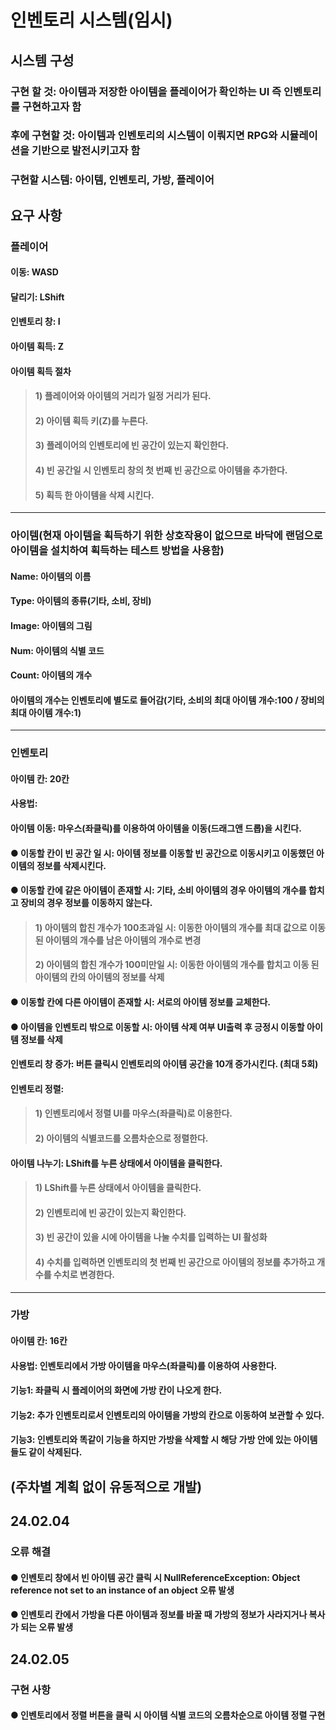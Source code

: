 # 인벤토리 시스템(임시)

## 시스템 구성
### 구현 할 것: 아이템과 저장한 아이템을 플레이어가 확인하는 UI 즉 인벤토리를 구현하고자 함
### 후에 구현할 것: 아이템과 인벤토리의 시스템이 이뤄지면 RPG와 시뮬레이션을 기반으로 발전시키고자 함
### 구현할 시스템: 아이템, 인벤토리, 가방, 플레이어

## 요구 사항
### 플레이어
#### 이동: WASD
#### 달리기: LShift
#### 인벤토리 창: I
#### 아이템 획득: Z
#### 아이템 획득 절차
> #### 1) 플레이어와 아이템의 거리가 일정 거리가 된다.
> #### 2) 아이템 획득 키(Z)를 누른다.
> #### 3) 플레이어의 인벤토리에 빈 공간이 있는지 확인한다.
> #### 4) 빈 공간일 시 인벤토리 창의 첫 번째 빈 공간으로 아이템을 추가한다.
> #### 5) 획득 한 아이템을 삭제 시킨다.

<hr>

### 아이템(현재 아이템을 획득하기 위한 상호작용이 없으므로 바닥에 랜덤으로 아이템을 설치하여 획득하는 테스트 방법을 사용함)
#### Name: 아이템의 이름
#### Type: 아이템의 종류(기타, 소비, 장비)
#### Image: 아이템의 그림
#### Num: 아이템의 식별 코드
#### Count: 아이템의 개수
#### 아이템의 개수는 인벤토리에 별도로 들어감(기타, 소비의 최대 아이템 개수:100 / 장비의 최대 아이템 개수:1)

<hr>

### 인벤토리
#### 아이템 칸: 20칸
#### 사용법:
#### 아이템 이동: 마우스(좌클릭)를 이용하여 아이템을 이동(드래그앤 드롭)을 시킨다.
#### ● 이동할 칸이 빈 공간 일 시: 아이템 정보를 이동할 빈 공간으로 이동시키고 이동했던 아이템의 정보를 삭제시킨다.
#### ● 이동할 칸에 같은 아이템이 존재할 시: 기타, 소비 아이템의 경우 아이템의 개수를 합치고 장비의 경우 정보를 이동하지 않는다.
> #### 1) 아이템의 합친 개수가 100초과일 시: 이동한 아이템의 개수를 최대 값으로 이동 된 아이템의 개수를 남은 아이템의 개수로 변경
> #### 2) 아이템의 합친 개수가 100미만일 시: 이동한 아이템의 개수를 합치고 이동 된 아이템의 칸의 아이템의 정보를 삭제
#### ● 이동할 칸에 다른 아이템이 존재할 시: 서로의 아이템 정보를 교체한다.
#### ● 아이템을 인벤토리 밖으로 이동할 시: 아이템 삭제 여부 UI출력 후 긍정시 이동할 아이템 정보를 삭제
#### 인벤토리 창 증가: 버튼 클릭시 인벤토리의 아이템 공간을 10개 증가시킨다. (최대 5회)
#### 인벤토리 정렬:
> #### 1) 인벤토리에서 정렬 UI를 마우스(좌클릭)로 이용한다.
> #### 2) 아이템의 식별코드를 오름차순으로 정렬한다.
#### 아이템 나누기: LShift를 누른 상태에서 아이템을 클릭한다.
> #### 1) LShift를 누른 상태에서 아이템을 클릭한다.
> #### 2) 인벤토리에 빈 공간이 있는지 확인한다.
> #### 3) 빈 공간이 있을 시에 아이템을 나눌 수치를 입력하는 UI 활성화
> #### 4) 수치를 입력하면 인벤토리의 첫 번째 빈 공간으로 아이템의 정보를 추가하고 개수를 수치로 변경한다.

<hr>

### 가방
#### 아이템 칸: 16칸
#### 사용법: 인벤토리에서 가방 아이템을 마우스(좌클릭)를 이용하여 사용한다.
#### 기능1: 좌클릭 시 플레이어의 화면에 가방 칸이 나오게 한다.
#### 기능2: 추가 인벤토리로서 인벤토리의 아이템을 가방의 칸으로 이동하여 보관할 수 있다.
#### 기능3: 인벤토리와 똑같이 기능을 하지만 가방을 삭제할 시 해당 가방 안에 있는 아이템들도 같이 삭제된다.



## (주차별 계획 없이 유동적으로 개발)
## 24.02.04
### 오류 해결
#### ● 인벤토리 창에서 빈 아이템 공간 클릭 시 NullReferenceException: Object reference not set to an instance of an object 오류 발생
#### ● 인벤토리 칸에서 가방을 다른 아이템과 정보를 바꿀 때 가방의 정보가 사라지거나 복사가 되는 오류 발생

## 24.02.05
### 구현 사항
#### ● 인벤토리에서 정렬 버튼을 클릭 시 아이템 식별 코드의 오름차순으로 아이템 정렬 구현
